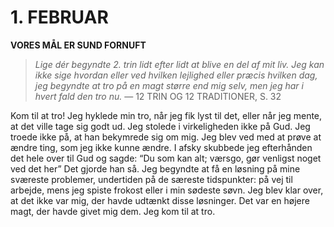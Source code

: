 # 1. FEBRUAR

**VORES MÅL ER SUND FORNUFT**

> *Lige dér begyndte 2. trin lidt efter lidt at blive en del af mit liv. Jeg kan ikke sige hvordan eller ved hvilken lejlighed eller præcis hvilken dag, jeg begyndte at tro på en magt større end mig selv, men jeg har i hvert fald den tro nu.*
> — 12 TRIN OG 12 TRADITIONER, S. 32

Kom til at tro! Jeg hyklede min tro, når jeg fik lyst til det, eller når jeg mente, at det ville tage sig godt ud. Jeg stolede i virkeligheden ikke på Gud. Jeg troede ikke på, at han bekymrede sig om mig. Jeg blev ved med at prøve at ændre ting, som jeg ikke kunne ændre. I afsky skubbede jeg efterhånden det hele over til Gud og sagde: “Du som kan alt; værsgo, gør venligst noget ved det her” Det gjorde han så. Jeg begyndte at få en løsning på mine sværeste problemer, undertiden på de særeste tidspunkter: på vej til arbejde, mens jeg spiste frokost eller i min sødeste søvn. Jeg blev klar over, at det ikke var mig, der havde udtænkt disse løsninger. Det var en højere magt, der havde givet mig dem. Jeg kom til at tro.
